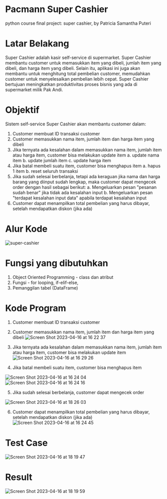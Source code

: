 # Pacmann Super Cashier
python course final project: super cashier, by Patricia Samantha Puteri

# Latar Belakang
Super Cashier adalah kasir self-service di supermarket. Super Cashier membantu customer untuk memasukkan item yang dibeli, jumlah item yang dibeli, dan harga item yang dibeli. Selain itu, aplikasi ini juga akan membantu untuk menghitung total pembelian  customer, memudahkan customer untuk menyelesaikan pembelian lebih cepat. Super Cashier bertujuan meningkatkan produktivitas proses bisnis yang ada di supermarket milik Pak Andi.

# Objektif
Sistem self-service Super Cashier akan membantu customer dalam:
1. Customer membuat ID transaksi customer
2. Customer memasukkan nama item, jumlah item dan harga item yang dibeli
3. Jika ternyata ada kesalahan dalam memasukkan nama item, jumlah item atau harga item, customer bisa melakukan update item
 a. update nama item
 b. update jumlah item
 c. update harga item
4. Jika batal membeli suatu item, customer bisa menghapus item
 a. hapus 1 item
 b. reset seluruh transaksi
5. Jika sudah selesai berbelanja, tetapi ada keraguan jika nama dan harga barang yang diinput sudah lengkap, maka customer dapat mengecek order dengan hasil sebagai berikut:
 a. Mengeluarkan pesan "pesanan sudah benar" jika tidak ada kesalahan input
 b. Mengeluarkan pesan "terdapat kesalahan input data" apabila terdapat kesalahan input
6. Customer dapat menampilkan total pembelian yang harus dibayar, setelah mendapatkan diskon (jika ada)

# Alur Kode
![super-cashier](https://user-images.githubusercontent.com/130838305/232289056-844ae335-5926-4e4e-abe9-3e01ee04c797.png)

# Fungsi yang dibutuhkan
1. Object Oriented Programming - class dan atribut
2. Fungsi - for looping, if-elif-else, 
3. Pemanggilan tabel (DataFrame)

# Kode Program
1. Customer membuat ID transaksi customer
2. Customer memasukkan nama item, jumlah item dan harga item yang dibeli
![Screen Shot 2023-04-16 at 16 22 37](https://user-images.githubusercontent.com/130838305/232289623-06bc4245-db40-40a6-a6a3-250da6b7d2a8.png)

3. Jika ternyata ada kesalahan dalam memasukkan nama item, jumlah item atau harga item, customer bisa melakukan update item
![Screen Shot 2023-04-16 at 16 29 26](https://user-images.githubusercontent.com/130838305/232289745-33156aa7-c6a4-46e4-a87b-b99789a8f6b2.png)

4. Jika batal membeli suatu item, customer bisa menghapus item

![Screen Shot 2023-04-16 at 16 24 04](https://user-images.githubusercontent.com/130838305/232289751-fbd41a3f-9bfd-48d2-9c1e-887fa5ebb160.png)
![Screen Shot 2023-04-16 at 16 24 16](https://user-images.githubusercontent.com/130838305/232289759-a6775bb5-8b4d-49bc-9ab9-61a17a0b25b8.png)

5. Jika sudah selesai berbelanja, customer dapat mengecek order
 
  ![Screen Shot 2023-04-16 at 18 26 03](https://user-images.githubusercontent.com/130838305/232306729-4ff2ef05-5844-4bfc-a369-8278d9a0ff13.png)


6. Customer dapat menampilkan total pembelian yang harus dibayar, setelah mendapatkan diskon (jika ada)
![Screen Shot 2023-04-16 at 16 24 45](https://user-images.githubusercontent.com/130838305/232289774-ff21f22f-ebfd-4489-b374-02dfb910824e.png)

# Test Case
![Screen Shot 2023-04-16 at 18 19 47](https://user-images.githubusercontent.com/130838305/232305987-3b93cb6e-5eff-4744-9400-1557bd2c66ad.png)

# Result
![Screen Shot 2023-04-16 at 18 19 59](https://user-images.githubusercontent.com/130838305/232305998-b1ecfa27-5785-4f72-b8df-fc29b9580959.png)

